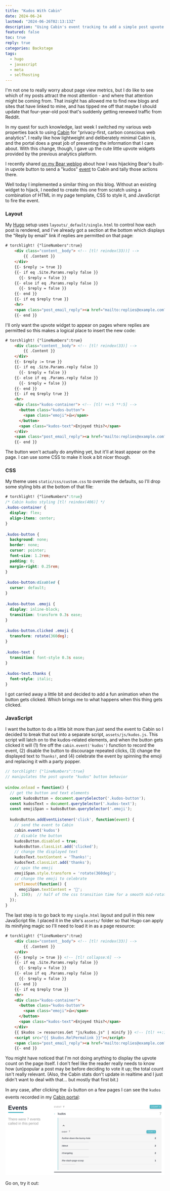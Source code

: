 ```yaml
---
title: "Kudos With Cabin"
date: 2024-06-24
lastmod: "2024-06-26T02:13:13Z"
description: "Using Cabin's event tracking to add a simple post upvote widget to my Hugo site."
featured: false
toc: true
reply: true
categories: Backstage
tags:
  - hugo
  - javascript
  - meta
  - selfhosting
---
```


I'm not one to really worry about page view metrics, but I do like to see which of my posts attract the most attention - and where that attention might be coming from. That insight has allowed me to find new blogs and sites that have linked to mine, and has tipped me off that maybe I should update that four-year-old post that's suddenly getting renewed traffic from Reddit.

In my quest for such knowledge, last week I switched my various web properties back to using [Cabin](https://withcabin.com/) for "privacy-first, carbon conscious web analytics". I really like how lightweight and deliberately minimal Cabin is, and the portal does a great job of presenting the information that I care about. With this change, though, I gave up the cute little upvote widgets provided by the previous analytics platform.

I recently shared [on my Bear weblog](https://blog.jbowdre.lol/tracking-bear-upvotes-from-my-cabin/) about how I was hijacking Bear's built-in upvote button to send a "kudos" [event](https://docs.withcabin.com/events.html) to Cabin and tally those actions there.

Well today I implemented a similar thing on *this* blog. Without an existing widget to hijack, I needed to create this one from scratch using a combination of HTML in my page template, CSS to style it, and JavaScript to fire the event.

### Layout

My [Hugo](https://gohugo.io/) setup uses `layouts/_default/single.html` to control how each post is rendered, and I've already got a section at the bottom which displays the "Reply by email" link if replies are permitted on that page:



```html
# torchlight! {"lineNumbers":true}
    <div class="content__body"> <!-- [tl! reindex(33))] -->
        {{ .Content }}
    </div>
    {{- $reply := true }}
    {{- if eq .Site.Params.reply false }}
      {{- $reply = false }}
    {{- else if eq .Params.reply false }}
      {{- $reply = false }}
    {{- end }}
    {{- if eq $reply true }}
    <hr>
    <span class="post_email_reply"><a href="mailto:replies@example.com?Subject=Re: {{ .Title }}">📧 Reply by email</a></span>
    {{- end }}
```

I'll only want the upvote widget to appear on pages where replies are permitted so this makes a logical place to insert the new code:

```html
# torchlight! {"lineNumbers":true}
    <div class="content__body"> <!-- [tl! reindex(33)] -->
        {{ .Content }}
    </div>
    {{- $reply := true }}
    {{- if eq .Site.Params.reply false }}
      {{- $reply = false }}
    {{- else if eq .Params.reply false }}
      {{- $reply = false }}
    {{- end }}
    {{- if eq $reply true }}
    <hr>
    <div class="kudos-container"> <!-- [tl! ++:5 **:5] -->
      <button class="kudos-button">
        <span class="emoji">👍</span>
      </button>
      <span class="kudos-text">Enjoyed this?</span>
    </div>
    <span class="post_email_reply"><a href="mailto:replies@example.com?Subject=Re: {{ .Title }}">📧 Reply by email</a></span>
    {{- end }}
```

The button won't actually do anything yet, but it'll at least appear on the page. I can use some CSS to make it look a bit nicer though.

### CSS

My theme uses `static/css/custom.css` to override the defaults, so I'll drop some styling bits at the bottom of that file:

```css
# torchlight! {"lineNumbers":true}
/* Cabin kudos styling [tl! reindex(406)] */
.kudos-container {
  display: flex;
  align-items: center;
}

.kudos-button {
  background: none;
  border: none;
  cursor: pointer;
  font-size: 1.2rem;
  padding: 0;
  margin-right: 0.25rem;
}

.kudos-button:disabled {
  cursor: default;
}

.kudos-button .emoji {
  display: inline-block;
  transition: transform 0.3s ease;
}

.kudos-button.clicked .emoji {
  transform: rotate(360deg);
}

.kudos-text {
  transition: font-style 0.3s ease;
}

.kudos-text.thanks {
  font-style: italic;
}
```

I got carried away a little bit and decided to add a fun animation when the button gets clicked. Which brings me to what happens when this thing gets clicked.

### JavaScript

I want the button to do a little bit more than *just* send the event to Cabin so I decided to break that out into a separate script, `assets/js/kudos.js`. This script will latch on to the kudos-related elements, and when the button gets clicked it will (1) fire off the `cabin.event('kudos')` function to record the event, (2) disable the button to discourage repeated clicks, (3) change the displayed text to `Thanks!`, and (4) celebrate the event by spinning the emoji and replacing it with a party popper.

```javascript
// torchlight! {"lineNumbers":true}
// manipulates the post upvote "kudos" button behavior

window.onload = function() {
  // get the button and text elements
  const kudosButton = document.querySelector('.kudos-button');
  const kudosText = document.querySelector('.kudos-text');
  const emojiSpan = kudosButton.querySelector('.emoji');

  kudosButton.addEventListener('click', function(event) {
    // send the event to Cabin
    cabin.event('kudos')
    // disable the button
    kudosButton.disabled = true;
    kudosButton.classList.add('clicked');
    // change the displayed text
    kudosText.textContent = 'Thanks!';
    kudosText.classList.add('thanks');
    // spin the emoji
    emojiSpan.style.transform = 'rotate(360deg)';
    // change the emoji to celebrate
    setTimeout(function() {
      emojiSpan.textContent = '🎉';
    }, 150);  // half of the css transition time for a smooth mid-rotation change
  });
}
```

The last step is to go back to my `single.html` layout and pull in this new JavaScript file. I placed it in the site's `assets/` folder so that Hugo can apply its minifying magic so I'll need to load it in as a page resource:

```html
# torchlight! {"lineNumbers":true}
    <div class="content__body"> <!-- [tl! reindex(33)] -->
        {{ .Content }}
    </div>
    {{- $reply := true }} <!-- [tl! collapse:6] -->
    {{- if eq .Site.Params.reply false }}
      {{- $reply = false }}
    {{- else if eq .Params.reply false }}
      {{- $reply = false }}
    {{- end }}
    {{- if eq $reply true }}
    <hr>
    <div class="kudos-container">
      <button class="kudos-button">
        <span class="emoji">👍</span>
      </button>
      <span class="kudos-text">Enjoyed this?</span>
    </div>
    {{ $kudos := resources.Get "js/kudos.js" | minify }} <!-- [tl! ++:1 **:1] -->
    <script src="{{ $kudos.RelPermalink }}"></script>
    <span class="post_email_reply"><a href="mailto:replies@example.com?Subject=Re: {{ .Title }}">📧 Reply by email</a></span>
    {{- end }}
```

You might have noticed that I'm not doing anything to display the upvote count on the page itself. I don't feel like the reader really needs to know how (un)popular a post may be before deciding to vote it up; the total count isn't really relevant. (Also, the Cabin stats don't update in realtime and I just didn't want to deal with that... but mostly that first bit.)

In any case, after clicking the 👍 button on a few pages I can see the `kudos` events recorded in my [Cabin portal](https://l.runtimeterror.dev/rterror-stats):
![A few hits against the 'kudos' event](kudos-in-cabin.png)

Go on, try it out: